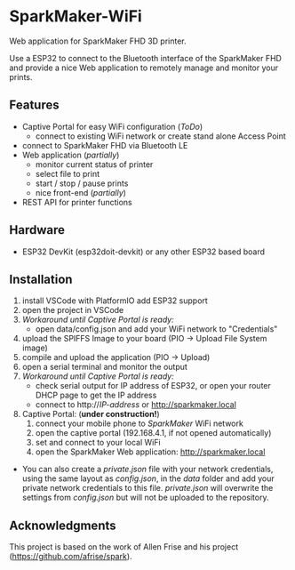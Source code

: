 SparkMaker-WiFi
===============

Web application for SparkMaker FHD 3D printer.

Use a ESP32 to connect to the Bluetooth interface of the SparkMaker FHD and provide a nice Web application to remotely manage and monitor your prints.

Features
--------
- Captive Portal for easy WiFi configuration (*ToDo*)
  - connect to existing WiFi network or create stand alone Access Point
- connect to SparkMaker FHD via Bluetooth LE
- Web application (*partially*)
  - monitor current status of printer
  - select file to print
  - start / stop / pause prints
  - nice front-end (*partially*)
- REST API for printer functions

Hardware
--------
- ESP32 DevKit (esp32doit-devkit) or any other ESP32 based board


Installation
------------
1. install VSCode with PlatformIO add ESP32 support
2. open the project in VSCode
3. *Workaround until Captive Portal is ready:* 
   - open data/config.json and add your WiFi network to "Credentials"
4. upload the SPIFFS Image to your board (PIO -> Upload File System image)
5. compile and upload the application (PIO -> Upload)
6. open a serial terminal and monitor the output
7. *Workaround until Captive Portal is ready:*
    - check serial output for IP address of ESP32, or open your router DHCP page to get the IP address
    - connect to http://*IP-address* or http://sparkmaker.local
8. Captive Portal: (**under construction!**)
   1. connect your mobile phone to *SparkMaker* WiFi network
   2.   open the captive portal (192.168.4.1, if not opened automatically)
   3.  set and connect to your local WiFi
   4.  open the SparkMaker Web application: http://sparkmaker.local

- You can also create a *private.json* file with your network credentials, using the same layout as *config.json*, in the *data* folder and add your private network credentials to this file. *private.json* will overwrite the settings from *config.json* but will not be uploaded to the repository.


Acknowledgments
---------------

This project is based on the work of Allen Frise and his project (https://github.com/afrise/spark).
